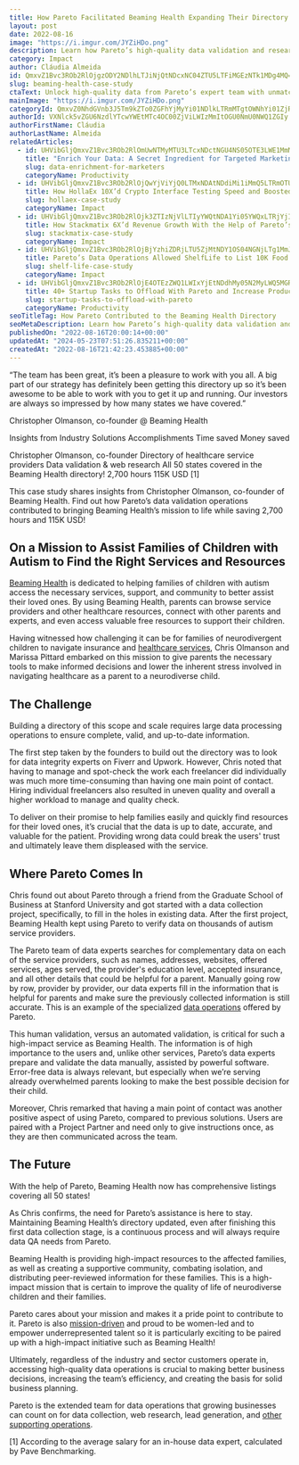 ```yaml
---
title: How Pareto Facilitated Beaming Health Expanding Their Directory of Autism Resources to Cover All 50 States
layout: post
date: 2022-08-16
image: "https://i.imgur.com/JYZiHDo.png"
description: Learn how Pareto’s high-quality data validation and research contributed to the expansion of the Beaming Health directory of autism resources.
category: Impact
author: Cláudia Almeida
id: QmxvZ1Bvc3ROb2RlOjgzODY2NDlhLTJiNjQtNDcxNC04ZTU5LTFiMGEzNTk1MDg4MQ==
slug: beaming-health-case-study
ctaText: Unlock high-quality data from Pareto’s expert team with unmatchable speed and accuracy.
mainImage: "https://i.imgur.com/JYZiHDo.png"
categoryId: QmxvZ0NhdGVnb3J5Tm9kZTo0ZGFhYjMyYi01NDlkLTRmMTgtOWNhYi01ZjRlMDQwNTJiODU=
authorId: VXNlck5vZGU6NzdlYTcwYWEtMTc4OC00ZjViLWIzMmItOGU0NmU0NWQ1ZGIy
authorFirstName: Cláudia
authorLastName: Almeida
relatedArticles:
  - id: UHVibGljQmxvZ1Bvc3ROb2RlOmUwNTMyMTU3LTcxNDctNGU4NS05OTE3LWE1MmM1OGNlZGJlMw==
    title: "Enrich Your Data: A Secret Ingredient for Targeted Marketing Campaigns"
    slug: data-enrichment-for-marketers
    categoryName: Productivity
  - id: UHVibGljQmxvZ1Bvc3ROb2RlOjQwYjViYjQ0LTMxNDAtNDdiMi1iMmQ5LTRmOTU1YjkyOTZhYg==
    title: How HollaEx 10X’d Crypto Interface Testing Speed and Boosted Engagement With Pareto’s Help
    slug: hollaex-case-study
    categoryName: Impact
  - id: UHVibGljQmxvZ1Bvc3ROb2RlOjk3ZTIzNjVlLTIyYWQtNDA1Yi05YWQxLTRjYjI1ZjE1YzU2Zg==
    title: How Stackmatix 6X’d Revenue Growth With the Help of Pareto’s Lead Generation and Data Operations
    slug: stackmatix-case-study
    categoryName: Impact
  - id: UHVibGljQmxvZ1Bvc3ROb2RlOjBjYzhiZDRjLTU5ZjMtNDY1OS04NGNjLTg1MmJkN2JkZjJmMA==
    title: Pareto’s Data Operations Allowed ShelfLife to List 10K Food and Beverage Products on Their Suppliers’ Directory
    slug: shelf-life-case-study
    categoryName: Impact
  - id: UHVibGljQmxvZ1Bvc3ROb2RlOjE4OTEzZWQ1LWIxYjEtNDdhMy05N2MyLWQ5MGRlZmZlYmY4YQ==
    title: 40+ Startup Tasks to Offload With Pareto and Increase Productivity 10x
    slug: startup-tasks-to-offload-with-pareto
    categoryName: Productivity
seoTitleTag: How Pareto Contributed to the Beaming Health Directory
seoMetaDescription: Learn how Pareto’s high-quality data validation and research contributed to the expansion of the Beaming Health directory of autism resources.
publishedOn: "2022-08-16T20:00:14+00:00"
updatedAt: "2024-05-23T07:51:26.835211+00:00"
createdAt: "2022-08-16T21:42:23.453885+00:00"
---
```

“The team has been great, it’s been a pleasure to work with you all. A big part of our strategy has definitely been getting this directory up so it’s been awesome to be able to work with you to get it up and running. Our investors are always so impressed by how many states we have covered.”

Christopher Olmanson, co-founder @ Beaming Health


Insights from
Industry
Solutions
Accomplishments
Time saved
Money saved


Christopher Olmanson, co-founder
Directory of healthcare service providers
Data validation & web research
All 50 states covered in the Beaming Health directory! 
2,700 hours
115K USD [1]


This case study shares insights from Christopher Olmanson, co-founder of Beaming Health. Find out how Pareto’s data validation operations contributed to bringing Beaming Health’s mission to life while saving 2,700 hours and 115K USD!

## On a Mission to Assist Families of Children with Autism to Find the Right Services and Resources

[Beaming Health](https://beaminghealth.com/) is dedicated to helping families of children with autism access the necessary services, support, and community to better assist their loved ones. By using Beaming Health, parents can browse service providers and other healthcare resources, connect with other parents and experts, and even access valuable free resources to support their children.

Having witnessed how challenging it can be for families of neurodivergent children to navigate insurance and [healthcare services](https://www.considracare.pk/), Chris Olmanson and Marissa Pittard embarked on this mission to give parents the necessary tools to make informed decisions and lower the inherent stress involved in navigating healthcare as a parent to a neurodiverse child.

## The Challenge

Building a directory of this scope and scale requires large data processing operations to ensure complete, valid, and up-to-date information.

The first step taken by the founders to build out the directory was to look for data integrity experts on Fiverr and Upwork. However, Chris noted that having to manage and spot-check the work each freelancer did individually was much more time-consuming than having one main point of contact. Hiring individual freelancers also resulted in uneven quality and overall a higher workload to manage and quality check.

To deliver on their promise to help families easily and quickly find resources for their loved ones, it’s crucial that the data is up to date, accurate, and valuable for the patient. Providing wrong data could break the users' trust and ultimately leave them displeased with the service.


## Where Pareto Comes In

Chris found out about Pareto through a friend from the Graduate School of Business at Stanford University and got started with a data collection project, specifically, to fill in the holes in existing data. After the first project, Beaming Health kept using Pareto to verify data on thousands of autism service providers.

The Pareto team of data experts searches for complementary data on each of the service providers, such as names, addresses, websites, offered services, ages served, the provider's education level, accepted insurance, and all other details that could be helpful for a parent. Manually going row by row, provider by provider, our data experts fill in the information that is helpful for parents and make sure the previously collected information is still accurate. This is an example of the specialized [data operations](https://hellopareto.com/blog/startup-tasks-to-offload-with-pareto) offered by Pareto.

This human validation, versus an automated validation, is critical for such a high-impact service as Beaming Health. The information is of high importance to the users and, unlike other services, Pareto’s data experts prepare and validate the data manually, assisted by powerful software. Error-free data is always relevant, but especially when we’re serving already overwhelmed parents looking to make the best possible decision for their child.

Moreover, Chris remarked that having a main point of contact was another positive aspect of using Pareto, compared to previous solutions. Users are paired with a Project Partner and need only to give instructions once, as they are then communicated across the team.

## The Future

With the help of Pareto, Beaming Health now has comprehensive listings covering all 50 states!

As Chris confirms, the need for Pareto’s assistance is here to stay. Maintaining Beaming Health’s directory updated, even after finishing this first data collection stage, is a continuous process and will always require data QA needs from Pareto.

Beaming Health is providing high-impact resources to the affected families, as well as creating a supportive community, combating isolation, and distributing peer-reviewed information for these families. This is a high-impact mission that is certain to improve the quality of life of neurodiverse children and their families.

Pareto cares about your mission and makes it a pride point to contribute to it. Pareto is also [mission-driven](https://hellopareto.com/blog/women-led-and-operated-the-future-of-virtual-work) and proud to be women-led and to empower underrepresented talent so it is particularly exciting to be paired up with a high-impact initiative such as Beaming Health!

Ultimately, regardless of the industry and sector customers operate in, accessing high-quality data operations is crucial to making better business decisions, increasing the team’s efficiency, and creating the basis for solid business planning.

Pareto is the extended team for data operations that growing businesses can count on for data collection, web research, lead generation, and [other supporting operations](https://hellopareto.com/blog/startup-tasks-to-offload-with-pareto).

[1] According to the average salary for an in-house data expert, calculated by Pave Benchmarking.